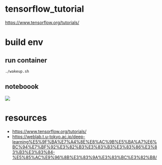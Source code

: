 # tensorflow_tutorial
https://www.tensorflow.org/tutorials/

# build env
## run container
```bash
./wakeup.sh
```

## noteboook
![](https://user-images.githubusercontent.com/24956031/50733381-00744380-11d0-11e9-82ad-812956d0fc98.png)


# resources
- https://www.tensorflow.org/tutorials/
- https://weblab.t.u-tokyo.ac.jp/deep-learning%E5%9F%BA%E7%A4%8E%E8%AC%9B%E5%BA%A7%E6%BC%94%E7%BF%92%E3%82%B3%E3%83%B3%E3%83%86%E3%83%B3%E3%83%84-%E5%85%AC%E9%96%8B%E3%83%9A%E3%83%BC%E3%82%B8/
